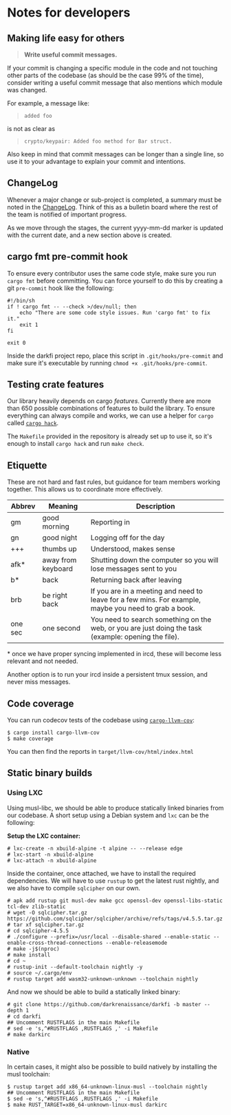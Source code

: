 Notes for developers
====================

## Making life easy for others

> **Write useful commit messages.**

If your commit is changing a specific module in the code and not
touching other parts of the codebase (as should be the case 99% of the
time), consider writing a useful commit message that also mentions
which module was changed.

For example, a message like:

> `added foo`

is not as clear as

> `crypto/keypair: Added foo method for Bar struct.`

Also keep in mind that commit messages can be longer than a single
line, so use it to your advantage to explain your commit and
intentions.

## ChangeLog

Whenever a major change or sub-project is completed, a summary must be noted
in the [ChangeLog](https://github.com/darkrenaissance/darkfi/blob/master/ChangeLog).
Think of this as a bulletin board where the rest of the team is notified of
important progress.

As we move through the stages, the current yyyy-mm-dd marker is updated with
the current date, and a new section above is created.

## cargo fmt pre-commit hook

To ensure every contributor uses the same code style, make sure
you run `cargo fmt` before committing. You can force yourself
to do this by creating a git `pre-commit` hook like the following:

```shell
#!/bin/sh
if ! cargo fmt -- --check >/dev/null; then
    echo "There are some code style issues. Run 'cargo fmt' to fix it."
    exit 1
fi

exit 0
```

Inside the darkfi project repo, place this script in `.git/hooks/pre-commit`
and make sure it's executable by running `chmod +x .git/hooks/pre-commit`.


## Testing crate features

Our library heavily depends on cargo _features_. Currently
there are more than 650 possible combinations of features to
build the library.  To ensure everything can always compile
and works, we can use a helper for `cargo` called
[`cargo hack`](https://github.com/taiki-e/cargo-hack).

The `Makefile` provided in the repository is already set up to use it,
so it's enough to install `cargo hack` and run `make check`.

## Etiquette

These are not hard and fast rules, but guidance for team members working together.
This allows us to coordinate more effectively.

| Abbrev  | Meaning            | Description                                                                                           |
|---------|--------------------|-------------------------------------------------------------------------------------------------------|
| gm      | good morning       | Reporting in                                                                                          |
| gn      | good night         | Logging off for the day                                                                               |
| +++     | thumbs up          | Understood, makes sense                                                                               |
| afk*    | away from keyboard | Shutting down the computer so you will lose messages sent to you                                      |
| b*      | back               | Returning back after leaving                                                                          |
| brb     | be right back      | If you are in a meeting and need to leave for a few mins. For example, maybe you need to grab a book. |
| one sec | one second         | You need to search something on the web, or you are just doing the task (example: opening the file).  |

\* once we have proper syncing implemented in ircd, these will become less relevant and not needed.

Another option is to run your ircd inside a persistent tmux session, and never miss messages.

## Code coverage

You can run codecov tests of the codebase using
[`cargo-llvm-cov`](https://github.com/taiki-e/cargo-llvm-cov):

```
$ cargo install cargo-llvm-cov
$ make coverage
```

You can then find the reports in `target/llvm-cov/html/index.html`

## Static binary builds

### Using LXC

Using musl-libc, we should be able to produce statically linked
binaries from our codebase. A short setup using a Debian system and
`lxc` can be the following:

**Setup the LXC container:**

```
# lxc-create -n xbuild-alpine -t alpine -- --release edge
# lxc-start -n xbuild-alpine
# lxc-attach -n xbuild-alpine
```

Inside the container, once attached, we have to install the required
dependencies. We will have to use `rustup` to get the latest rust
nightly, and we also have to compile `sqlcipher` on our own.

```
# apk add rustup git musl-dev make gcc openssl-dev openssl-libs-static tcl-dev zlib-static
# wget -O sqlcipher.tar.gz https://github.com/sqlcipher/sqlcipher/archive/refs/tags/v4.5.5.tar.gz
# tar xf sqlcipher.tar.gz
# cd sqlcipher-4.5.5
# ./configure --prefix=/usr/local --disable-shared --enable-static --enable-cross-thread-connections --enable-releasemode
# make -j$(nproc)
# make install
# cd ~
# rustup-init --default-toolchain nightly -y
# source ~/.cargo/env
# rustup target add wasm32-unknown-unknown --toolchain nightly
```

And now we should be able to build a statically linked binary:

```
# git clone https://github.com/darkrenaissance/darkfi -b master --depth 1
# cd darkfi
## Uncomment RUSTFLAGS in the main Makefile
# sed -e 's,^#RUSTFLAGS ,RUSTFLAGS ,' -i Makefile
# make darkirc
```

### Native

In certain cases, it might also be possible to build natively by
installing the musl toolchain:

```
$ rustup target add x86_64-unknown-linux-musl --toolchain nightly
## Uncomment RUSTFLAGS in the main Makefile
$ sed -e 's,^#RUSTFLAGS ,RUSTFLAGS ,' -i Makefile
$ make RUST_TARGET=x86_64-unknown-linux-musl darkirc
```
